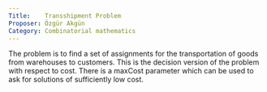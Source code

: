```yaml
---
Title:    Transshipment Problem
Proposer: Özgür Akgün
Category: Combinatorial mathematics
---
```



The problem is to find a set of assignments for the transportation of goods from warehouses to customers.
This is the decision version of the problem with respect to cost. There is a maxCost parameter which can be used to ask for solutions of sufficiently low cost.